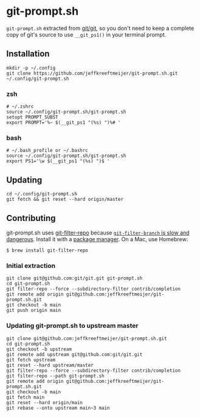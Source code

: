 # git-prompt.sh

`git-prompt.sh` extracted from [git/git](https://github.com/git/git), so you
don't need to keep a complete copy of git's source to use `__git_ps1()` in your
terminal prompt.

## Installation

    mkdir -p ~/.config
    git clone https://github.com/jeffkreeftmeijer/git-prompt.sh.git ~/.config/git-prompt.sh

### zsh

    # ~/.zshrc
    source ~/.config/git-prompt.sh/git-prompt.sh
    setopt PROMPT_SUBST
    export PROMPT='%~ $(__git_ps1 "(%s) ")%# '

### bash

    # ~/.bash_profile or ~/.bashrc
    source ~/.config/git-prompt.sh/git-prompt.sh
    export PS1='\w $(__git_ps1 "(%s) ")$ '

## Updating

    cd ~/.config/git-prompt.sh
    git fetch && git reset --hard origin/master

## Contributing

git-prompt.sh uses [git-filter-repo](https://github.com/newren/git-filter-repo) because [`git-filter-branch` is slow and dangerous](https://jeffkreeftmeijer.com/git-extract/).
Install it with a [package manager](https://github.com/newren/git-filter-repo/blob/main/INSTALL.md). On a Mac, use Homebrew:

    $ brew install git-filter-repo

### Initial extraction

    git clone git@github.com:git/git.git git-prompt.sh
    cd git-prompt.sh
    git filter-repo --force --subdirectory-filter contrib/completion
    git remote add origin git@github.com:jeffkreeftmeijer/git-prompt.sh.git
    git checkout -b main
    git push origin main
 
 ### Updating git-prompt.sh to upstream master
 
    git clone git@github.com:jeffkreeftmeijer/git-prompt.sh.git
    cd git-prompt.sh
    git checkout -b upstream
    git remote add upstream git@github.com:git/git.git
    git fetch upstream
    git reset --hard upstream/master
    git filter-repo --force --subdirectory-filter contrib/completion
    git filter-repo --path git-prompt.sh
    git remote add origin git@github.com:jeffkreeftmeijer/git-prompt.sh.git
    git checkout -b main
    git fetch main
    git reset --hard origin/main
    git rebase --onto upstream main~3 main
